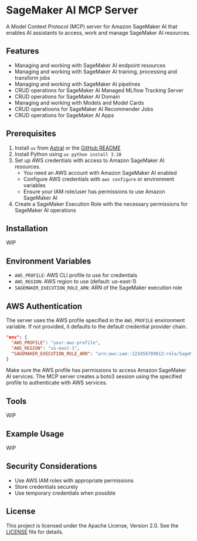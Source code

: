 # SageMaker AI MCP Server

A Model Context Protocol (MCP) server for Amazon SageMaker AI that enables AI assistants to access, work and manage SageMaker AI resources.

## Features

- Managing and working with SageMaker AI endpoint resources
- Managing and working with SageMaker AI training, processing and transform jobs
- Managing and working with SageMaker AI pipelines
- CRUD operations for SageMaker AI Managed MLflow Tracking Server
- CRUD operations for SageMaker AI Domain
- Managing and working with Models and Model Cards
- CRUD operatioons for SageMaker AI Recommender Jobs
- CRUD operations for SageMaker AI Apps

## Prerequisites

1. Install `uv` from [Astral](https://docs.astral.sh/uv/getting-started/installation/) or the [GitHub README](https://github.com/astral-sh/uv#installation)
2. Install Python using `uv python install 3.10`
3. Set up AWS credentials with access to Amazon SageMaker AI resources.
   - You need an AWS account with Amazon SageMaker AI enabled
   - Configure AWS credentials with `aws configure` or environment variables
   - Ensure your IAM role/user has permissions to use Amazon SageMaker AI
4. Create a SageMaker Execution Role with the necessary permissions for SageMaker AI operations

## Installation

WIP

## Environment Variables

- `AWS_PROFILE`: AWS CLI profile to use for credentials
- `AWS_REGION`: AWS region to use (default: us-east-1)
- `SAGEMAKER_EXECUTION_ROLE_ARN`: ARN of the SageMaker execution role

## AWS Authentication

The server uses the AWS profile specified in the `AWS_PROFILE` environment variable. If not provided, it defaults to the default credential provider chain.

```json
"env": {
  "AWS_PROFILE": "your-aws-profile",
  "AWS_REGION": "us-east-1",
  "SAGEMAKER_EXECUTION_ROLE_ARN": "arn:aws:iam::123456789012:role/SageMakerExecutionRole"
}
```

Make sure the AWS profile has permissions to access Amazon SageMaker AI services. The MCP server creates a boto3 session using the specified profile to authenticate with AWS services.

## Tools

WIP

## Example Usage

WIP

## Security Considerations

- Use AWS IAM roles with appropriate permissions
- Store credentials securely
- Use temporary credentials when possible

## License

This project is licensed under the Apache License, Version 2.0. See the [LICENSE](LICENSE) file for details.
